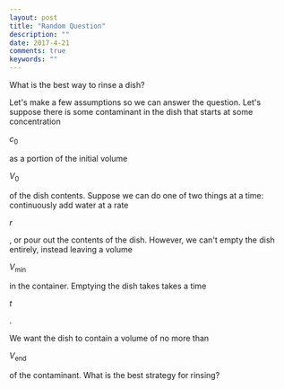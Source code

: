 ```yaml
---
layout: post
title: "Random Question"
description: ""
date: 2017-4-21
comments: true
keywords: ""
---
```


What is the best way to rinse a dish?

Let's make a few assumptions so we can answer the question.
Let's suppose there is some contaminant in the dish that starts at some
concentration <p>$c_0$<p> as a portion of the initial volume <p>$V_0$<p>
of the dish contents.
Suppose we can do one of two things at a time: continuously add water at a rate <p>$r$<p>,
or pour out the contents of the dish. However, we can't empty the dish entirely,
instead leaving a volume <p>$V_\min$<p> in the container. Emptying the dish takes takes a
time <p>$t$<p>.

We want the dish to contain a volume of no more than <p>$V_\text{end}$<p> of the
contaminant. What is the best strategy for rinsing?
